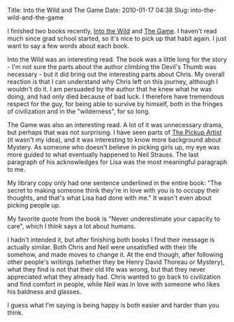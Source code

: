 Title: Into the Wild and The Game
Date: 2010-01-17 04:38
Slug: into-the-wild-and-the-game

I finished two books recently, [Into the
Wild](http://en.wikipedia.org/wiki/Into_the_Wild) and [The
Game](http://en.wikipedia.org/wiki/The_Game:_Penetrating_the_Secret_Society_of_Pickup_Artists).
I haven't read much since grad school started, so it's nice to pick up
that habit again. I just want to say a few words about each book.

Into the Wild was an interesting read. The book was a little long for
the story - I'm not sure the parts about the author climbing the Devil's
Thumb was necessary - but it did bring out the interesting parts about
Chris. My overall reaction is that I can understand why Chris left on
this journey, although I wouldn't do it. I am persuaded by the author
that he knew what he was doing, and had only died because of bad luck. I
therefore have tremendous respect for the guy, for being able to survive
by himself, both in the fringes of civilization and in the "wilderness",
for so long.

The Game was also an interesting read. A lot of it was unnecessary
drama, but perhaps that was not surprising. I have seen parts of [The
Pickup
Artist](http://en.wikipedia.org/wiki/The_Pickup_Artist_%28TV_series%29)
(it wasn't my idea), and it was interesting to know more background
about Mystery. As someone who doesn't believe in picking girls up, my
eye was more guided to what eventually happened to Neil Strauss. The
last paragraph of his acknowledges for Lisa was the most meaningful
paragraph to me.

My library copy only had one sentence underlined in the entire book:
"The secret to making someone think they're in love with you is to
occupy their thoughts, and that's what Lisa had done with me." It wasn't
even about picking people up.

My favorite quote from the book is "Never underestimate your capacity to
care", which I think says a lot about humans.

I hadn't intended it, but after finishing both books I find their
message is actually similar. Both Chris and Neil were unsatisfied with
their life somehow, and made moves to change it. At the end though,
after following other people's writings (whether they be Henry David
Thoreau or Mystery), what they find is not that their old life was
wrong, but that they never appreciated what they already had. Chris
wanted to go back to civilization and find comfort in people, while Neil
was in love with someone who likes his baldness and glasses.

I guess what I'm saying is being happy is both easier and harder than
you think.

